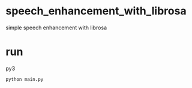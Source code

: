 # speech_enhancement_with_librosa
simple speech enhancement with librosa

# run
py3
```
python main.py
```

